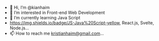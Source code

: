 - 👋 Hi, I’m @kianhaim
- 👀 I’m interested in Front-end Web Development
- 🌱 I’m currently learning Java Script
- https://img.shields.io/badge/JS-Java%20Script-yellow, React.js, Svelte, Node.js...
- 📫 How to reach me kristianhaim@gmail.com...

<!---
kianhaim/kianhaim is a ✨ special ✨ repository because its `README.md` (this file) appears on your GitHub profile.
You can click the Preview link to take a look at your changes.
--->
